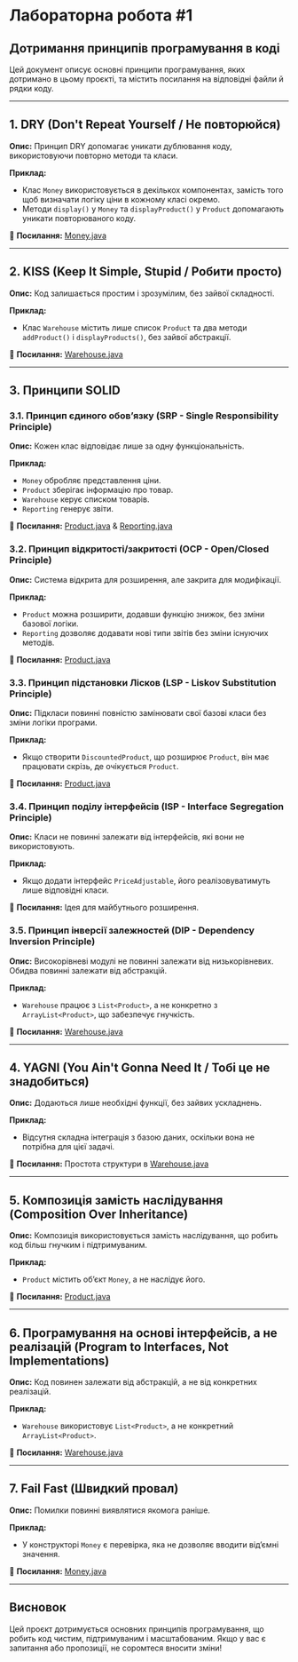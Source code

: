 # Лабораторна робота #1

## Дотримання принципів програмування в коді

Цей документ описує основні принципи програмування, яких дотримано в цьому проєкті, та містить посилання на відповідні файли й рядки коду.

---

## 1. DRY (Don't Repeat Yourself / Не повторюйся)

**Опис:**
Принцип DRY допомагає уникати дублювання коду, використовуючи повторно методи та класи.

**Приклад:**

- Клас `Money` використовується в декількох компонентах, замість того щоб визначати логіку ціни в кожному класі окремо.
- Методи `display()` у `Money` та `displayProduct()` у `Product` допомагають уникати повторюваного коду.

📌 **Посилання:** [Money.java](src/KPZ/Money.java)

---

## 2. KISS (Keep It Simple, Stupid / Робити просто)

**Опис:**
Код залишається простим і зрозумілим, без зайвої складності.

**Приклад:**

- Клас `Warehouse` містить лише список `Product` та два методи `addProduct()` і `displayProducts()`, без зайвої абстракції.

📌 **Посилання:** [Warehouse.java](src/KPZ/Warehouse.java)

---

## 3. Принципи SOLID

### **3.1. Принцип єдиного обов’язку (SRP - Single Responsibility Principle)**

**Опис:**
Кожен клас відповідає лише за одну функціональність.

**Приклад:**

- `Money` обробляє представлення ціни.
- `Product` зберігає інформацію про товар.
- `Warehouse` керує списком товарів.
- `Reporting` генерує звіти.

📌 **Посилання:** [Product.java](src/KPZ/Product.java) & [Reporting.java](src/KPZ/Reporting.java)

### **3.2. Принцип відкритості/закритості (OCP - Open/Closed Principle)**

**Опис:**
Система відкрита для розширення, але закрита для модифікації.

**Приклад:**

- `Product` можна розширити, додавши функцію знижок, без зміни базової логіки.
- `Reporting` дозволяє додавати нові типи звітів без зміни існуючих методів.

📌 **Посилання:** [Product.java](src/KPZ/Product.java)

### **3.3. Принцип підстановки Лісков (LSP - Liskov Substitution Principle)**

**Опис:**
Підкласи повинні повністю замінювати свої базові класи без зміни логіки програми.

**Приклад:**

- Якщо створити `DiscountedProduct`, що розширює `Product`, він має працювати скрізь, де очікується `Product`.

📌 **Посилання:** [Product.java](src/KPZ/Product.java)

### **3.4. Принцип поділу інтерфейсів (ISP - Interface Segregation Principle)**

**Опис:**
Класи не повинні залежати від інтерфейсів, які вони не використовують.

**Приклад:**

- Якщо додати інтерфейс `PriceAdjustable`, його реалізовуватимуть лише відповідні класи.

📌 **Посилання:** Ідея для майбутнього розширення.

### **3.5. Принцип інверсії залежностей (DIP - Dependency Inversion Principle)**

**Опис:**
Високорівневі модулі не повинні залежати від низькорівневих. Обидва повинні залежати від абстракцій.

**Приклад:**

- `Warehouse` працює з `List<Product>`, а не конкретно з `ArrayList<Product>`, що забезпечує гнучкість.

📌 **Посилання:** [Warehouse.java](src/KPZ/Warehouse.java)

---

## 4. YAGNI (You Ain't Gonna Need It / Тобі це не знадобиться)

**Опис:**
Додаються лише необхідні функції, без зайвих ускладнень.

**Приклад:**

- Відсутня складна інтеграція з базою даних, оскільки вона не потрібна для цієї задачі.

📌 **Посилання:** Простота структури в [Warehouse.java](src/KPZ/Warehouse.java)

---

## 5. Композиція замість наслідування (Composition Over Inheritance)

**Опис:**
Композиція використовується замість наслідування, що робить код більш гнучким і підтримуваним.

**Приклад:**

- `Product` містить об’єкт `Money`, а не наслідує його.

📌 **Посилання:** [Product.java](src/KPZ/Product.java)

---

## 6. Програмування на основі інтерфейсів, а не реалізацій (Program to Interfaces, Not Implementations)

**Опис:**
Код повинен залежати від абстракцій, а не від конкретних реалізацій.

**Приклад:**

- `Warehouse` використовує `List<Product>`, а не конкретний `ArrayList<Product>`.

📌 **Посилання:** [Warehouse.java](src/KPZ/Warehouse.java)

---

## 7. Fail Fast (Швидкий провал)

**Опис:**
Помилки повинні виявлятися якомога раніше.

**Приклад:**

- У конструкторі `Money` є перевірка, яка не дозволяє вводити від’ємні значення.

📌 **Посилання:** [Money.java](src/KPZ/Money.java)

---

## **Висновок**

Цей проєкт дотримується основних принципів програмування, що робить код чистим, підтримуваним і масштабованим. Якщо у вас є запитання або пропозиції, не соромтеся вносити зміни!
